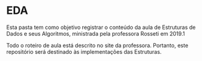 # EDA
Esta pasta tem como objetivo registrar o conteúdo da aula de Estruturas de Dados e seus Algoritmos, ministrada pela professora Rosseti em 2019.1

Todo o roteiro de aula está descrito no site da professora. Portanto, este repositório será destinado às implementações das Estruturas.